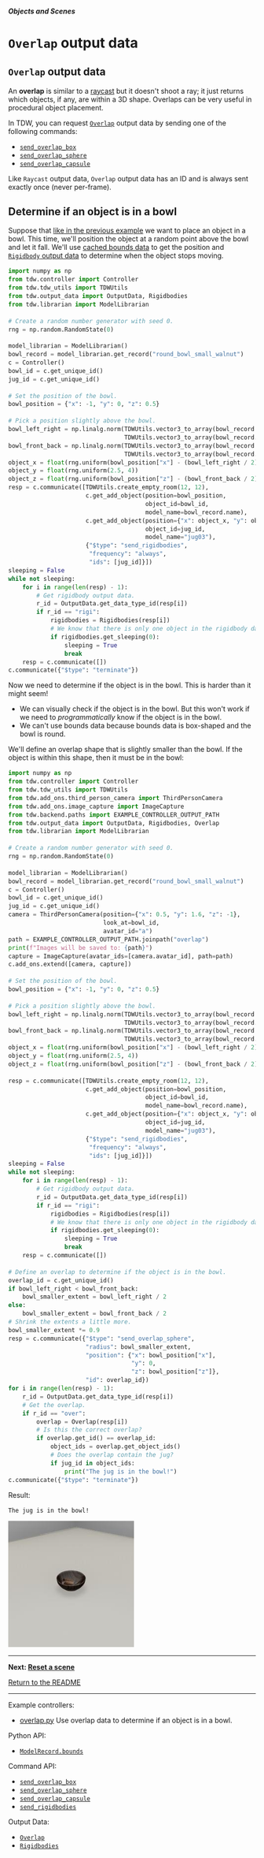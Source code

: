 ##### Objects and Scenes

# `Overlap` output data

## `Overlap` output data

An **overlap** is similar to a [raycast](raycast.md) but it doesn't shoot a ray; it just returns which objects, if any, are within a 3D shape. Overlaps can be very useful in procedural object placement.

In TDW, you can request [`Overlap`](../../api/output_data.md#Overlap) output data by sending one of the following commands:

- [`send_overlap_box`](../../api/command_api.md#send_overlap_box) 
- [`send_overlap_sphere`](../../api/command_api.md#send_overlap_sphere) 
- [`send_overlap_capsule`](../../api/command_api.md#send_overlap_capsule) 

Like `Raycast` output data, `Overlap` output data has an ID and is always sent exactly once (never per-frame).

## Determine if an object is in a bowl

Suppose that [like in the previous example](raycast.md) we want to place an object in a bowl. This time, we'll position the object at a random point above the bowl and let it fall. We'll use [cached bounds data](../../python/librarian/model_librarian.md) to get the position and [`Rigidbody` output data](../../api/output_data.md#Rigidbody) to determine when the object stops moving.

```python
import numpy as np
from tdw.controller import Controller
from tdw.tdw_utils import TDWUtils
from tdw.output_data import OutputData, Rigidbodies
from tdw.librarian import ModelLibrarian

# Create a random number generator with seed 0.
rng = np.random.RandomState(0)

model_librarian = ModelLibrarian()
bowl_record = model_librarian.get_record("round_bowl_small_walnut")
c = Controller()
bowl_id = c.get_unique_id()
jug_id = c.get_unique_id()

# Set the position of the bowl.
bowl_position = {"x": -1, "y": 0, "z": 0.5}

# Pick a position slightly above the bowl.
bowl_left_right = np.linalg.norm(TDWUtils.vector3_to_array(bowl_record.bounds["left"]) -
                                 TDWUtils.vector3_to_array(bowl_record.bounds["right"]))
bowl_front_back = np.linalg.norm(TDWUtils.vector3_to_array(bowl_record.bounds["front"]) -
                                 TDWUtils.vector3_to_array(bowl_record.bounds["back"]))
object_x = float(rng.uniform(bowl_position["x"] - (bowl_left_right / 2), bowl_position["x"] + (bowl_left_right / 2)))
object_y = float(rng.uniform(2.5, 4))
object_z = float(rng.uniform(bowl_position["z"] - (bowl_front_back / 2), bowl_position["z"] + (bowl_front_back / 2)))
resp = c.communicate([TDWUtils.create_empty_room(12, 12),
                      c.get_add_object(position=bowl_position,
                                       object_id=bowl_id,
                                       model_name=bowl_record.name),
                      c.get_add_object(position={"x": object_x, "y": object_y, "z": object_z},
                                       object_id=jug_id,
                                       model_name="jug03"),
                      {"$type": "send_rigidbodies",
                       "frequency": "always",
                       "ids": [jug_id]}])
sleeping = False
while not sleeping:
    for i in range(len(resp) - 1):
        # Get rigidbody output data.
        r_id = OutputData.get_data_type_id(resp[i])
        if r_id == "rigi":
            rigidbodies = Rigidbodies(resp[i])
            # We know that there is only one object in the rigidbody data (the jug).
            if rigidbodies.get_sleeping(0):
                sleeping = True
                break
    resp = c.communicate([])
c.communicate({"$type": "terminate"})
```

Now we need to determine if the object is in the bowl. This is harder than it might seem!

- We can visually check if the object is in the bowl. But this won't work if we need to *programmatically* know if the object is in the bowl.
- We can't use bounds data because bounds data is box-shaped and the bowl is round.

We'll define an overlap shape that is slightly smaller than the bowl. If the object is within this shape, then it must be in the bowl:

```python
import numpy as np
from tdw.controller import Controller
from tdw.tdw_utils import TDWUtils
from tdw.add_ons.third_person_camera import ThirdPersonCamera
from tdw.add_ons.image_capture import ImageCapture
from tdw.backend.paths import EXAMPLE_CONTROLLER_OUTPUT_PATH
from tdw.output_data import OutputData, Rigidbodies, Overlap
from tdw.librarian import ModelLibrarian

# Create a random number generator with seed 0.
rng = np.random.RandomState(0)

model_librarian = ModelLibrarian()
bowl_record = model_librarian.get_record("round_bowl_small_walnut")
c = Controller()
bowl_id = c.get_unique_id()
jug_id = c.get_unique_id()
camera = ThirdPersonCamera(position={"x": 0.5, "y": 1.6, "z": -1},
                           look_at=bowl_id,
                           avatar_id="a")
path = EXAMPLE_CONTROLLER_OUTPUT_PATH.joinpath("overlap")
print(f"Images will be saved to: {path}")
capture = ImageCapture(avatar_ids=[camera.avatar_id], path=path)
c.add_ons.extend([camera, capture])

# Set the position of the bowl.
bowl_position = {"x": -1, "y": 0, "z": 0.5}

# Pick a position slightly above the bowl.
bowl_left_right = np.linalg.norm(TDWUtils.vector3_to_array(bowl_record.bounds["left"]) -
                                 TDWUtils.vector3_to_array(bowl_record.bounds["right"]))
bowl_front_back = np.linalg.norm(TDWUtils.vector3_to_array(bowl_record.bounds["front"]) -
                                 TDWUtils.vector3_to_array(bowl_record.bounds["back"]))
object_x = float(rng.uniform(bowl_position["x"] - (bowl_left_right / 2), bowl_position["x"] + (bowl_left_right / 2)))
object_y = float(rng.uniform(2.5, 4))
object_z = float(rng.uniform(bowl_position["z"] - (bowl_front_back / 2), bowl_position["z"] + (bowl_front_back / 2)))

resp = c.communicate([TDWUtils.create_empty_room(12, 12),
                      c.get_add_object(position=bowl_position,
                                       object_id=bowl_id,
                                       model_name=bowl_record.name),
                      c.get_add_object(position={"x": object_x, "y": object_y, "z": object_z},
                                       object_id=jug_id,
                                       model_name="jug03"),
                      {"$type": "send_rigidbodies",
                       "frequency": "always",
                       "ids": [jug_id]}])
sleeping = False
while not sleeping:
    for i in range(len(resp) - 1):
        # Get rigidbody output data.
        r_id = OutputData.get_data_type_id(resp[i])
        if r_id == "rigi":
            rigidbodies = Rigidbodies(resp[i])
            # We know that there is only one object in the rigidbody data (the jug).
            if rigidbodies.get_sleeping(0):
                sleeping = True
                break
    resp = c.communicate([])

# Define an overlap to determine if the object is in the bowl.
overlap_id = c.get_unique_id()
if bowl_left_right < bowl_front_back:
    bowl_smaller_extent = bowl_left_right / 2
else:
    bowl_smaller_extent = bowl_front_back / 2
# Shrink the extents a little more.
bowl_smaller_extent *= 0.9
resp = c.communicate({"$type": "send_overlap_sphere",
                      "radius": bowl_smaller_extent,
                      "position": {"x": bowl_position["x"],
                                   "y": 0,
                                   "z": bowl_position["z"]},
                      "id": overlap_id})
for i in range(len(resp) - 1):
    r_id = OutputData.get_data_type_id(resp[i])
    # Get the overlap.
    if r_id == "over":
        overlap = Overlap(resp[i])
        # Is this the correct overlap?
        if overlap.get_id() == overlap_id:
            object_ids = overlap.get_object_ids()
            # Does the overlap contain the jug?
            if jug_id in object_ids:
                print("The jug is in the bowl!")
c.communicate({"$type": "terminate"})
```

Result:

```
The jug is in the bowl!
```

![](images/overlap.jpg)

***

**Next: [Reset a scene](reset_scene.md)**

[Return to the README](../../../README.md)

***

Example controllers:

- [overlap.py](https://github.com/threedworld-mit/tdw/blob/master/Python/example_controllers/objects_and_scenes/overlap.py) Use overlap data to determine if an object is in a bowl.

Python API:

- [`ModelRecord.bounds`](../../python/librarian/model_librarian.md)

Command API:

- [`send_overlap_box`](../../api/command_api.md#send_overlap_box) 
- [`send_overlap_sphere`](../../api/command_api.md#send_overlap_sphere) 
- [`send_overlap_capsule`](../../api/command_api.md#send_overlap_capsule) 
- [`send_rigidbodies`](../../api/command_api.md#send_rigidbodies) 

Output Data:

- [`Overlap`](../../api/output_data.md#Overlap)
- [`Rigidbodies`](../../api/output_data.md#Rigidbodies)
